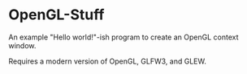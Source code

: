 OpenGL-Stuff
============

An example "Hello world!"-ish program to create an OpenGL context window.

Requires a modern version of OpenGL, GLFW3, and GLEW.